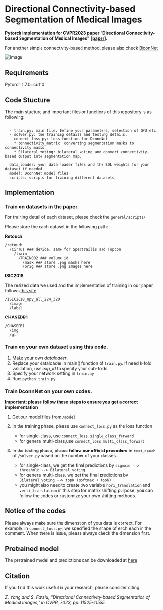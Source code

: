 # Directional Connectivity-based Segmentation of Medical Images
**Pytorch implementation for CVPR2023 paper "Directional Connectivity-based Segmentation of Medical Images" [[paper](https://arxiv.org/pdf/2304.00145.pdf)].**

For another simple connectivity-based method, please also check [BiconNet](https://github.com/Zyun-Y/BiconNets)

![image](https://user-images.githubusercontent.com/72995945/230514751-29287ab6-a226-495e-99c7-fcf03254f027.png)

## Requirements
Pytorch 1.7.0+cu110

## Code Stucture
The main stucture and important files or functions of this repository is as following:
```

  - train.py: main file. Define your parameters, selection of GPU etc.
  - solver.py: the training details and testing details.
  - connect_loss.py: loss function for DconnNet
    * connectivity_matrix: converting segmentation masks to connectivity masks
    * Bilateral_voting: bilateral voting and convert connectivity-based output into segmentation map.
    
  data_loader: your data loader files and the SDL weights for your dataset if needed.
  model: DconnNet model files
  scripts: scripts for training different datasets
```
## Implementation
### Train on datasets in the paper.
For training detail of each dataset, please check the ```general/scripts/```

Please store the each dataset in the following path:

**Retouch**
```
/retouch
  /Cirrus ### device, same for Spectrailis and Topcon
    /train
      /TRAIN002 ### volume id
        /mask ### store .png masks here
        /orig ### store .png images here
```

**ISIC2018**

The resized data we used and the implementation of training in our paper follows [this site](https://github.com/duweidai/Ms-RED)
```
/ISIC2018_npy_all_224_320
  /image
  /label

```

**CHASEDB1**
```
/CHASEDB1
  /img
  /gt
```

### Train on your own dataset using this code.
 1. Make your own *dataloader*.
 2. Replace your dataloader in main() function of ```train.py```. If need k-fold validation, use *exp_id* to specify your sub-folds.
 3. Specify your network setting in ```train.py```
 4. Run: 
  ```python train.py```

### Train DconnNet on your own codes. 
**Important: please follow these steps to ensure you get a correct implementation**
 1. Get our model files from ```/model``` 
 2. In the training phase, please use ```connect_loss.py``` as the loss function
    * for single-class, use ```connect_loss.single_class_forward```
    * for general multi-class,use ```connect_loss.multi_class_forward```

 4. In the testing phase,  please **follow our official procedure** in ```test_epoch``` of ```/solver.py``` based on the number of your classes.
    * for single-class, we get the final predictions by ```sigmoid --> threshold --> Bilateral_voting```
    * for general multi-class, we get the final predictions by ```Bilateral_voting --> topK (softmax + topK) ```
    * you might also need to create two variable ```hori_translation``` and ```verti_translation``` in this step for matrix shifting purpose, you can follow the codes or customize your own shifting methods.
  

## Notice of the codes
Please always make sure the dimenstion of your data is correct. For example, in ```connect_loss.py```, we specified the shape of each each in the comment. When there is issue, please always check the dimension first.

## Pretrained model
The pretrained model and predictions can be downloaded at [here](https://drive.google.com/drive/folders/1xwg5J1P628vP1bcqL_d5uU-L-Vn8_A2f?usp=sharing)

## 

## Citation
If you find this work useful in your research, please consider citing:

*Z. Yang and S. Farsiu, "Directional Connectivity-based Segmentation of Medical Images," in CVPR, 2023, pp. 11525-11535.*
